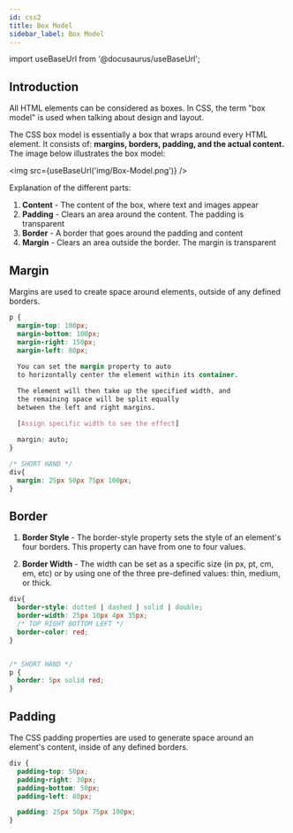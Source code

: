 ```yaml
---
id: css2
title: Box Model
sidebar_label: Box Model
---
```


import  useBaseUrl from '@docusaurus/useBaseUrl';

## Introduction
All HTML elements can be considered as boxes. In CSS, the term "box model" is used when talking about design and layout.

The CSS box model is essentially a box that wraps around every HTML element. It consists of:
**margins, borders, padding, and the actual content.** The image below illustrates the box model:

<img src={useBaseUrl('img/Box-Model.png')} />

Explanation of the different parts:

1. **Content** - The content of the box, where text and images appear
2. **Padding** - Clears an area around the content. The padding is transparent
3. **Border** - A border that goes around the padding and content
4. **Margin** - Clears an area outside the border. The margin is transparent


## Margin
Margins are used to create space around elements, outside of any defined borders.
``` css title="Margin"
p {
  margin-top: 100px;
  margin-bottom: 100px;
  margin-right: 150px;
  margin-left: 80px;
  
  You can set the margin property to auto
  to horizontally center the element within its container.

  The element will then take up the specified width, and
  the remaining space will be split equally
  between the left and right margins.

  [Assign specific width to see the effect]
  
  margin: auto;
}

/* SHORT HAND */
div{
  margin: 25px 50px 75px 100px;
}
```
## Border
1. **Border Style** -
The border-style property sets the style of an element's four borders. This property can have from one to four values.

2. **Border Width** - The width can be set as a specific size (in px, pt, cm, em, etc) or by using one of the three pre-defined values: thin, medium, or thick.

```css title="Border"
div{
  border-style: dotted | dashed | solid | double;
  border-width: 25px 10px 4px 35px; 
  /* TOP RIGHT BOTTOM LEFT */
  border-color: red;
}


/* SHORT HAND */
p {
  border: 5px solid red;
}
```



## Padding
The CSS padding properties are used to generate space around an element's content, inside of any defined borders.

``` css tile="Padding"
div {
  padding-top: 50px;
  padding-right: 30px;
  padding-bottom: 50px;
  padding-left: 80px;

  padding: 25px 50px 75px 100px;
}
```
